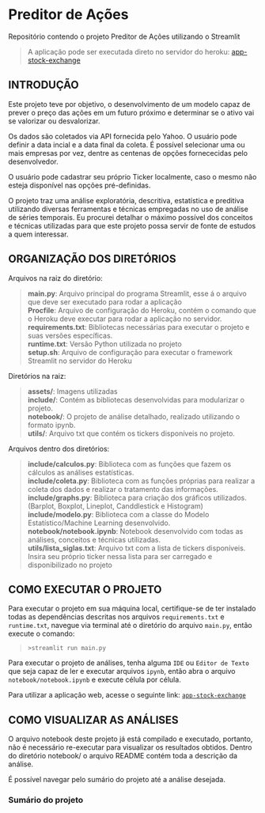 # Preditor de Ações

Repositório contendo o projeto Preditor de Ações utilizando o Streamlit

> A aplicação pode ser executada direto no servidor do heroku: <a target="_blank" href="https://app-stock-exchange.herokuapp.com">app-stock-exchange</a>

## INTRODUÇÃO

Este projeto teve por objetivo, o desenvolvimento de um modelo capaz de prever o preço das ações em um futuro próximo e determinar se o ativo vai se valorizar ou desvalorizar.

Os dados são coletados via API fornecida pelo Yahoo. O usuário pode definir a data incial e a data final da coleta. É possível selecionar uma ou mais empresas por vez, dentre as centenas de opções fornececidas pelo desenvolvedor.

O usuário pode cadastrar seu próprio Ticker localmente, caso o mesmo não esteja disponível nas opções pré-definidas.

O projeto traz uma análise exploratória, descritiva, estatística e preditiva utilizando diversas ferramentas e técnicas empregadas no uso de análise de séries temporais. Eu procurei detalhar o máximo possível dos conceitos e técnicas utilizadas para que este projeto possa servir de fonte de estudos a quem interessar.

## ORGANIZAÇÃO DOS DIRETÓRIOS
Arquivos na raiz do diretório:
> **main.py**: Arquivo principal do programa Streamlit, esse á o arquivo que deve ser executado para rodar a aplicação<br/>
> **Procfile**: Arquivo de configuração do Heroku, contém o comando que o Heroku deve executar para rodar a aplicação no servidor.<br/>
> **requirements.txt**: Bibliotecas necessárias para executar o projeto e suas versões específicas.<br/>
> **runtime.txt**: Versão Python utilizada no projeto<br/>
> **setup.sh**: Arquivo de configuração para executar o framework Streamlit no servidor do Heroku<br/>

Diretórios na raiz:
> **assets/**: Imagens utilizadas<br/>
> **include/**: Contém as bibliotecas desenvolvidas para modularizar o projeto.<br/>
> **notebook/**: O projeto de análise detalhado, realizado utilizando o formato ipynb.<br/>
> **utils/**: Arquivo txt que contém os tickers disponíveis no projeto.<br/>

Arquivos dentro dos diretórios:
> **include/calculos.py**: Biblioteca com as funções que fazem os cálculos as análises estatísticas.<br/>
> **include/coleta.py**: Biblioteca com as funções próprias para realizar a coleta dos dados e realizar o tratamento das informações.<br/>
> **include/graphs.py**: Biblioteca para criação dos gráficos utilizados. (Barplot, Boxplot, Lineplot, Canddlestick e Histogram)<br/>
> **include/modelo.py**: Biblioteca com a classe do Modelo Estatístico/Machine Learning desenvolvido.<br/>
> **notebook/notebook.ipynb**: Notebook desenvolvido com todas as análises, conceitos e técnicas utilizadas.<br/>
> **utils/lista_siglas.txt**: Arquivo txt com a lista de tickers disponíveis. Insira seu próprio ticker nessa lista para ser carregado e disponibilizado no projeto<br/>


## COMO EXECUTAR O PROJETO
Para executar o projeto em sua máquina local, certifique-se de ter instalado todas as dependências descritas nos arquivos `requirements.txt` e `runtime.txt`, navegue via terminal até o diretório do arquivo `main.py`, então execute o comando:
> `>streamlit run main.py`

Para executar o projeto de análises, tenha alguma `IDE` ou `Editor de Texto` que seja capaz de ler e executar arquivos `ipynb`, então abra o arquivo `notebook/notebook.ipynb` e execute célula por célula.

Para utilizar a aplicação web, acesse o seguinte link: <a target="_blank" href="https://app-stock-exchange.herokuapp.com">`app-stock-exchange`</a>

## COMO VISUALIZAR AS ANÁLISES
O arquivo notebook deste projeto já está compilado e executado, portanto, não é necessário re-executar para visualizar os resultados obtidos. Dentro do diretório notebook/ o arquivo README contém toda a descrição da análise.

É possível navegar pelo sumário do projeto até a análise desejada.


### Sumário do projeto
